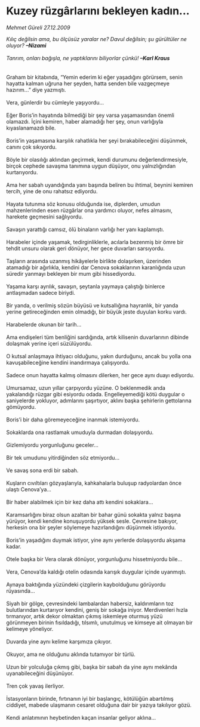 # Kuzey rüzgârlarını bekleyen kadın...

*Mehmet Güreli 27.12.2009*

<div class="taraf_structure_2col_1zq">
<div class="margen_n">



 <p><i>Kılıç değilsin ama, bu ölçüsüz yaralar ne? Davul değilsin; şu gürültüler ne oluyor? <b>–Nizami</b> <br/><br/>Tanrım, onları bağışla, ne yaptıklarını biliyorlar çünkü! <b>–Karl Kraus</b></i> <br/><br/><br/>Graham bir kitabında, “Yemin ederim ki eğer yaşadığını görürsem, senin hayatta kalman uğruna her şeyden, hatta senden bile vazgeçmeye hazırım...” diye yazmıştı. <br/><br/>Vera, günlerdir bu cümleyle yaşıyordu... <br/><br/>Eğer Boris’in hayatında bilmediği bir şey varsa yaşamasından önemli olamazdı. İçini kemiren, haber alamadığı her şey, onun varlığıyla kıyaslanamazdı bile. <br/><br/>Boris’in yaşamasına karşılık rahatlıkla her şeyi bırakabileceğini düşünmek, canını çok sıkıyordu. <br/><br/>Böyle bir olasılığı aklından geçirmek, kendi durumunu değerlendirmesiyle, birçok cephede savaşma tanımına uygun düşüyor, onu yalnızlığından kurtarıyordu. <br/><br/>Ama her sabah uyandığında yanı başında beliren bu ihtimal, beynini kemiren tercih, yine de onu rahatsız ediyordu. <br/><br/>Hayata tutunma söz konusu olduğunda ise, diplerden, umudun mahzenlerinden esen rüzgârlar ona yardımcı oluyor, nefes almasını, harekete geçmesini sağlıyordu. <br/><br/>Savaşın yarattığı camsız, ölü binaların varlığı her yanı kaplamıştı. <br/><br/>Harabeler içinde yaşamak, tedirginliklerle, acılarla bezenmiş bir ömre bir tehdit unsuru olarak geri dönüyor, her gece duvarları sarsıyordu. <br/><br/>Taşların arasında uzanmış hikâyelerle birlikte dolaşırken, üzerinden atamadığı bir ağırlıkla, kendini dar Cenova sokaklarının karanlığında uzun süredir yanmayı bekleyen bir mum gibi hissediyordu. <br/><br/>Yaşama karşı ayrılık, savaşın, şeytanla yaymaya çalıştığı binlerce antlaşmadan sadece biriydi. <br/><br/>Bir yanda, o verilmiş sözün büyüsü ve kutsallığına hayranlık, bir yanda yerine getireceğinden emin olmadığı, bir büyük jeste duyulan korku vardı. <br/><br/>Harabelerde okunan bir tarih... <br/><br/>Ama endişeleri tüm benliğini sardığında, artık kilisenin duvarlarının dibinde dolaşmak yerine içeri süzülüyordu. <br/><br/>O kutsal anlaşmaya ihtiyacı olduğunu, yakın durduğunu, ancak bu yolla ona kavuşabileceğine kendini inandırmaya çalışıyordu. <br/><br/>Sadece onun hayatta kalmış olmasını dilerken, her gece aynı duayı ediyordu. <br/><br/>Umursamaz, uzun yıllar çarpıyordu yüzüne. O beklenmedik anda yakalandığı rüzgar gibi esiyordu odada. Engelleyemediği kötü duygular o saniyelerde yokluyor, adımlarını şaşırtıyor, aklını başka şehirlerin gettolarına gömüyordu. <br/><br/>Boris’i bir daha göremeyeceğine inanmak istemiyordu. <br/><br/>Sokaklarda ona rastlamak umuduyla durmadan dolaşıyordu. <br/><br/>Gizlemiyordu yorgunluğunu geceler... <br/><br/>Bir tek umudunu yitirdiğinden söz etmiyordu... <br/><br/>Ve savaş sona erdi bir sabah. <br/><br/>Kuşların cıvıltıları gözyaşlarıyla, kahkahalarla buluşup radyolardan önce ulaştı Cenova’ya... <br/><br/>Bir haber alabilmek için bir kez daha attı kendini sokaklara... <br/><br/>Karamsarlığını biraz olsun azaltan bir bahar günü sokakta yalnız başına yürüyor, kendi kendine konuşuyordu yüksek sesle. Çevresine bakıyor, herkesin ona bir şeyler söylemeye hazırlandığını düşünmek istiyordu. <br/><br/>Boris’in yaşadığını duymak istiyor, yine aynı yerlerde dolaşıyordu akşama kadar. <br/><br/>Otele başka bir Vera olarak dönüyor, yorgunluğunu hissetmiyordu bile... <br/><br/>Vera, Cenova’da kaldığı otelin odasında karışık duygular içinde uyanmıştı. <br/><br/>Aynaya baktığında yüzündeki çizgilerin kaybolduğunu görüyordu rüyasında... <br/><br/>Siyah bir gölge, çevresindeki lambalardan habersiz, kaldırımların toz bulutlarından kurtarıyor kendini, geniş bir sokağa iniyor. Merdivenleri hızla tırmanıyor, artık dekor olmaktan çıkmış iskemleye oturmuş yüzü görünmeyen birinin fısıldadığı, tılsımlı, unutulmuş ve kimseye ait olmayan bir kelimeye yöneliyor. <br/><br/>Duvarda yine aynı kelime karşımıza çıkıyor. <br/><br/>Okuyor, ama ne olduğunu aklında tutamıyor bir türlü. <br/><br/>Uzun bir yolculuğa çıkmış gibi, başka bir sabah da yine aynı mekânda uyanabileceğini düşünüyor. <br/><br/>Tren çok yavaş ilerliyor. <br/><br/>İstasyonların birinde, fırtınanın iyi bir başlangıç, kötülüğün abartılmış ciddiyet, mabede ulaşmanın cesaret olduğuna dair bir yazıya takılıyor gözü. <br/><br/>Kendi anlatımının heybetinden kaçan insanlar geliyor aklına...</p>
<br/>
<br/>
<br/>



<br/>


<div id="taraf_not">
</div>

</div>


</div>
